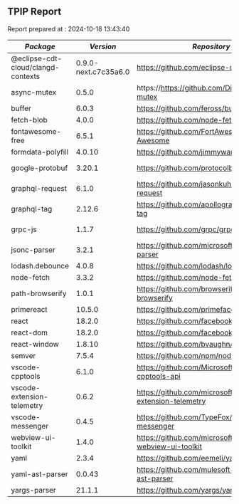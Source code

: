 ## TPIP Report

Report prepared at : 2024-10-18 13:43:40

| *Package* | *Version* | *Repository* | *License* |
|---|---|---|---|
|@eclipse-cdt-cloud/clangd-contexts|0.9.0-next.c7c35a6.0|https://github.com/eclipse-cdt-cloud|[EPL-2.0](https://github.com/eclipse-cdt-cloud/clangd-contexts/blob/main/LICENSE)|
|async-mutex|0.5.0|https://https://github.com/DirtyHairy/async-mutex|[MIT](https://github.com/DirtyHairy/async-mutex/blob/master/LICENSE)|
|buffer|6.0.3|https://github.com/feross/buffer|[MIT](https://github.com/feross/buffer/blob/master/LICENSE)|
|fetch-blob|4.0.0|https://github.com/node-fetch/fetch-blob|[MIT](https://github.com/node-fetch/fetch-blob/blob/main/LICENSE)|
|fontawesome-free|6.5.1|https://github.com/FortAwesome/Font-Awesome|[MIT](https://github.com/FortAwesome/Font-Awesome/blob/6.x/LICENSE.txt)|
|formdata-polyfill|4.0.10|https://github.com/jimmywarting/FormData|[MIT](https://github.com/jimmywarting/FormData/blob/master/LICENSE)|
|google-protobuf|3.20.1|https://github.com/protocolbuffers/protobuf|[BSD-3-Clause](https://github.com/protocolbuffers/protobuf/blob/main/LICENSE)|
|graphql-request|6.1.0|https://github.com/jasonkuhrt/graphql-request|[MIT](https://github.com/jasonkuhrt/graphql-request/blob/main/LICENSE)|
|graphql-tag|2.12.6|https://github.com/apollographql/graphql-tag|[MIT](https://github.com/apollographql/graphql-tag/blob/main/LICENSE)|
|grpc-js|1.1.7|https://github.com/grpc/grpc-node|[Apache-2.0](https://github.com/grpc/grpc-node/blob/master/LICENSE)|
|jsonc-parser|3.2.1|https://github.com/microsoft/node-jsonc-parser|[MIT](https://github.com/microsoft/node-jsonc-parser/blob/main/LICENSE.md)|
|lodash.debounce|4.0.8|https://github.com/lodash/lodash|[MIT](https://github.com/lodash/lodash/blob/master/LICENSE)|
|node-fetch|3.3.2|https://github.com/node-fetch/node-fetch|[MIT](https://github.com/node-fetch/node-fetch/blob/master/LICENSE.md)|
|path-browserify|1.0.1|https://github.com/browserify/path-browserify|[MIT](https://github.com/browserify/path-browserify/blob/master/LICENSE)|
|primereact|10.5.0|https://github.com/primefaces/primereact|[MIT](https://github.com/primefaces/primereact/blob/master/LICENSE.md)|
|react|18.2.0|https://github.com/facebook/react|[MIT](https://github.com/facebook/react/blob/main/LICENSE)|
|react-dom|18.2.0|https://github.com/facebook/react|[MIT](https://github.com/facebook/react/blob/main/LICENSE)|
|react-window|1.8.10|https://github.com/bvaughn/react-window|[MIT](https://github.com/bvaughn/react-window/blob/master/LICENSE.md)|
|semver|7.5.4|https://github.com/npm/node-semver|[ISC](https://github.com/npm/node-semver/blob/36cd334708ec1f85a71445622fb1864bceee0f4e/LICENSE)|
|vscode-cpptools|6.1.0|https://github.com/Microsoft/vscode-cpptools-api|[MIT](https://github.com/microsoft/vscode-cpptools-api/blob/main/LICENSE)|
|vscode-extension-telemetry|0.6.2|https://github.com/microsoft/vscode-extension-telemetry|[MIT](https://github.com/microsoft/vscode-extension-telemetry/blob/main/LICENSE)|
|vscode-messenger|0.4.5|https://github.com/TypeFox/vscode-messenger|[MIT](https://github.com/TypeFox/vscode-messenger/blob/v0.4.4/LICENSE)|
|webview-ui-toolkit|1.4.0|https://github.com/microsoft/vscode-webview-ui-toolkit|[MIT](https://github.com/microsoft/vscode-webview-ui-toolkit/blob/main/LICENSE)|
|yaml|2.3.4|https://github.com/eemeli/yaml|[ISC](https://github.com/eemeli/yaml/blob/main/LICENSE)|
|yaml-ast-parser|0.0.43|https://github.com/mulesoft-labs/yaml-ast-parser|[Apache-2.0](https://github.com/mulesoft-labs/yaml-ast-parser/blob/master/license.txt)|
|yargs-parser|21.1.1|https://github.com/yargs/yargs-parser|[ISC](https://github.com/yargs/yargs-parser/blob/main/LICENSE.txt)|
